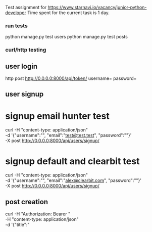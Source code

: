 Test assignment for https://www.starnavi.io/vacancy/junior-python-developer
Time spent for the current task is 1 day.


### run tests

python manage.py test users
python manage.py test posts


### curl/http testing

## user login
http post http://0.0.0.0:8000/api/token/ username=<username> password=<password>

## user signup
# signup email hunter test

curl -H "content-type: application/json" \
-d '{"username":"<username>", "email":"test@test.test", "password":"<password>"}' \
-X post http://0.0.0.0:8000/api/users/signup/

# signup default and clearbit test

curl -H "content-type: application/json" \
-d '{"username":"<username>", "email":"alex@clearbit.com", "password":"<password>"}' \
-X post http://0.0.0.0:8000/api/users/signup/

## post creation
curl -H "Authorization: Bearer <token>" \
 -H "content-type: application/json" \
 -d '{"title":"<title>", "slug":"<slug>", "body":"<text>", "status":"0"}' \
 -X post http://0.0.0.0:8000/api/posts/create/

## post like
http http://0.0.0.0:8000/api/posts/<pk>/like/ "Authorization: Bearer <token>"

## post unlike
http http://0.0.0.0:8000/api/posts/<pk>/dislike/ "Authorization: Bearer <token>"